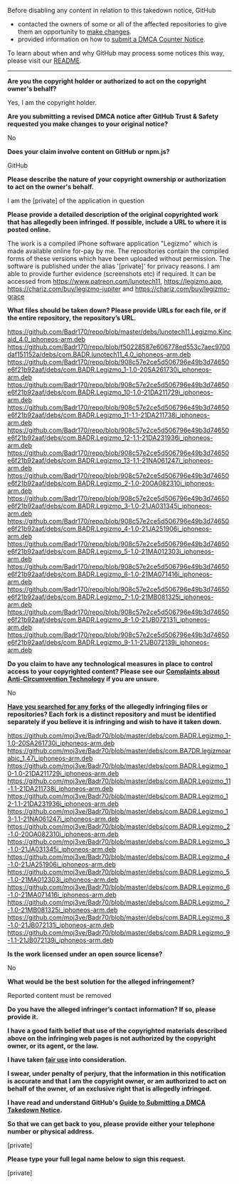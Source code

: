 Before disabling any content in relation to this takedown notice, GitHub
- contacted the owners of some or all of the affected repositories to give them an opportunity to [make changes](https://docs.github.com/en/github/site-policy/dmca-takedown-policy#a-how-does-this-actually-work).
- provided information on how to [submit a DMCA Counter Notice](https://docs.github.com/en/articles/guide-to-submitting-a-dmca-counter-notice).

To learn about when and why GitHub may process some notices this way, please visit our [README](https://github.com/github/dmca/blob/master/README.md#anatomy-of-a-takedown-notice).

---

**Are you the copyright holder or authorized to act on the copyright owner's behalf?**

Yes, I am the copyright holder.

**Are you submitting a revised DMCA notice after GitHub Trust & Safety requested you make changes to your original notice?**

No

**Does your claim involve content on GitHub or npm.js?**

GitHub

**Please describe the nature of your copyright ownership or authorization to act on the owner's behalf.**

I am the [private] of the application in question

**Please provide a detailed description of the original copyrighted work that has allegedly been infringed. If possible, include a URL to where it is posted online.**

The work is a compiled iPhone software application "Legizmo" which is made available online for-pay by me. The repositories contain the compiled forms of these versions which have been uploaded without permission. The software is published under the alias '[private]' for privacy reasons. I am able to provide further evidence (screenshots etc) if required. It can be accessed from https://www.patreon.com/lunotech11, https://legizmo.app, https://chariz.com/buy/legizmo-jupiter and https://chariz.com/buy/legizmo-grace

**What files should be taken down? Please provide URLs for each file, or if the entire repository, the repository’s URL.**

https://github.com/Badr170/repo/blob/master/debs/lunotech11.Legizmo.Kincaid_4.0_iphoneos-arm.deb  
https://github.com/Badr170/repo/blob/f50228587e606778ed553c7aec9700daf151152a/debs/com.BADR.lunotech11_4.0_iphoneos-arm.deb  
https://github.com/Badr170/repo/blob/908c57e2ce5d506796e49b3d74650e6f21b92aaf/debs/com.BADR.Legizmo_1-1.0-20SA261730i_iphoneos-arm.deb  
https://github.com/Badr170/repo/blob/908c57e2ce5d506796e49b3d74650e6f21b92aaf/debs/com.BADR.Legizmo_10-1.0-21DA211729i_iphoneos-arm.deb  
https://github.com/Badr170/repo/blob/908c57e2ce5d506796e49b3d74650e6f21b92aaf/debs/com.BADR.Legizmo_11-1.1-21DA211738i_iphoneos-arm.deb  
https://github.com/Badr170/repo/blob/908c57e2ce5d506796e49b3d74650e6f21b92aaf/debs/com.BADR.Legizmo_12-1.1-21DA231936i_iphoneos-arm.deb  
https://github.com/Badr170/repo/blob/908c57e2ce5d506796e49b3d74650e6f21b92aaf/debs/com.BADR.Legizmo_13-1.1-21NA061247i_iphoneos-arm.deb  
https://github.com/Badr170/repo/blob/908c57e2ce5d506796e49b3d74650e6f21b92aaf/debs/com.BADR.Legizmo_2-1.0-20OA082310i_iphoneos-arm.deb  
https://github.com/Badr170/repo/blob/908c57e2ce5d506796e49b3d74650e6f21b92aaf/debs/com.BADR.Legizmo_3-1.0-21JA031345i_iphoneos-arm.deb  
https://github.com/Badr170/repo/blob/908c57e2ce5d506796e49b3d74650e6f21b92aaf/debs/com.BADR.Legizmo_4-1.0-21JA251906i_iphoneos-arm.deb  
https://github.com/Badr170/repo/blob/908c57e2ce5d506796e49b3d74650e6f21b92aaf/debs/com.BADR.Legizmo_5-1.0-21MA012303i_iphoneos-arm.deb  
https://github.com/Badr170/repo/blob/908c57e2ce5d506796e49b3d74650e6f21b92aaf/debs/com.BADR.Legizmo_6-1.0-21MA071416i_iphoneos-arm.deb  
https://github.com/Badr170/repo/blob/908c57e2ce5d506796e49b3d74650e6f21b92aaf/debs/com.BADR.Legizmo_7-1.0-21MB081325i_iphoneos-arm.deb  
https://github.com/Badr170/repo/blob/908c57e2ce5d506796e49b3d74650e6f21b92aaf/debs/com.BADR.Legizmo_8-1.0-21JB072131i_iphoneos-arm.deb  
https://github.com/Badr170/repo/blob/908c57e2ce5d506796e49b3d74650e6f21b92aaf/debs/com.BADR.Legizmo_9-1.1-21JB072139i_iphoneos-arm.deb  

**Do you claim to have any technological measures in place to control access to your copyrighted content? Please see our <a href="https://docs.github.com/articles/guide-to-submitting-a-dmca-takedown-notice#complaints-about-anti-circumvention-technology">Complaints about Anti-Circumvention Technology</a> if you are unsure.**

No

**<a href="https://docs.github.com/articles/dmca-takedown-policy#b-what-about-forks-or-whats-a-fork">Have you searched for any forks</a> of the allegedly infringing files or repositories? Each fork is a distinct repository and must be identified separately if you believe it is infringing and wish to have it taken down.**

https://github.com/moj3ve/Badr70/blob/master/debs/com.BADR.Legizmo_1-1.0-20SA261730i_iphoneos-arm.deb  
https://github.com/moj3ve/Badr70/blob/master/debs/com.BA7DR.legizmoarabic_1.47i_iphoneos-arm.deb  
https://github.com/moj3ve/Badr70/blob/master/debs/com.BADR.Legizmo_10-1.0-21DA211729i_iphoneos-arm.deb  
https://github.com/moj3ve/Badr70/blob/master/debs/com.BADR.Legizmo_11-1.1-21DA211738i_iphoneos-arm.deb  
https://github.com/moj3ve/Badr70/blob/master/debs/com.BADR.Legizmo_12-1.1-21DA231936i_iphoneos-arm.deb  
https://github.com/moj3ve/Badr70/blob/master/debs/com.BADR.Legizmo_13-1.1-21NA061247i_iphoneos-arm.deb  
https://github.com/moj3ve/Badr70/blob/master/debs/com.BADR.Legizmo_2-1.0-20OA082310i_iphoneos-arm.deb  
https://github.com/moj3ve/Badr70/blob/master/debs/com.BADR.Legizmo_3-1.0-21JA031345i_iphoneos-arm.deb  
https://github.com/moj3ve/Badr70/blob/master/debs/com.BADR.Legizmo_4-1.0-21JA251906i_iphoneos-arm.deb  
https://github.com/moj3ve/Badr70/blob/master/debs/com.BADR.Legizmo_5-1.0-21MA012303i_iphoneos-arm.deb  
https://github.com/moj3ve/Badr70/blob/master/debs/com.BADR.Legizmo_6-1.0-21MA071416i_iphoneos-arm.deb  
https://github.com/moj3ve/Badr70/blob/master/debs/com.BADR.Legizmo_7-1.0-21MB081325i_iphoneos-arm.deb  
https://github.com/moj3ve/Badr70/blob/master/debs/com.BADR.Legizmo_8-1.0-21JB072131i_iphoneos-arm.deb  
https://github.com/moj3ve/Badr70/blob/master/debs/com.BADR.Legizmo_9-1.1-21JB072139i_iphoneos-arm.deb  

**Is the work licensed under an open source license?**

No

**What would be the best solution for the alleged infringement?**

Reported content must be removed

**Do you have the alleged infringer’s contact information? If so, please provide it.**

**I have a good faith belief that use of the copyrighted materials described above on the infringing web pages is not authorized by the copyright owner, or its agent, or the law.**

**I have taken <a href="https://www.lumendatabase.org/topics/22">fair use</a> into consideration.**

**I swear, under penalty of perjury, that the information in this notification is accurate and that I am the copyright owner, or am authorized to act on behalf of the owner, of an exclusive right that is allegedly infringed.**

**I have read and understand GitHub's <a href="https://docs.github.com/articles/guide-to-submitting-a-dmca-takedown-notice/">Guide to Submitting a DMCA Takedown Notice</a>.**

**So that we can get back to you, please provide either your telephone number or physical address.**

[private]

**Please type your full legal name below to sign this request.**

[private]
